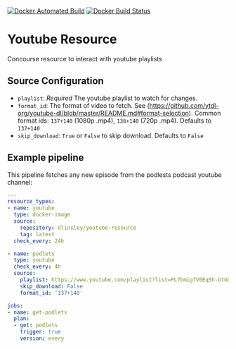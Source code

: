 [![Docker Automated Build](https://img.shields.io/docker/cloud/automated/dlinsley/youtube-resource.svg)](https://hub.docker.com/r/dlinsley/youtube-resource/)
[![Docker Build Status](https://img.shields.io/docker/cloud/build/dlinsley/youtube-resource.svg)](https://hub.docker.com/r/dlinsley/youtube-resource/)

# Youtube Resource

Concourse resource to interact with youtube playlists


## Source Configuration

* `playlist`: *Required* The youtube playlist to watch for changes.
* `format_id`: The format of video to fetch.  See (https://github.com/ytdl-org/youtube-dl/blob/master/README.md#format-selection).  Common format ids: `137+140` (1080p .mp4), `136+140` (720p .mp4). Defaults to `137+140`
* `skip_download`: `True` or `False` to skip download. Defaults to `False`


## Example pipeline

This pipeline fetches any new episode from the podlests podcast youtube channel:

```yaml
---
resource_types:
- name: youtube
  type: docker-image
  source:
    repository: dlinsley/youtube-resource
    tag: latest
  check_every: 24h

- name: podlets
  type: youtube
  check_every: 4h
  source:
    playlist: https://www.youtube.com/playlist?list=PL7bmigfV0EqSh-btGOy8BLG3lsF0ylfZ-
    skip_download: False
    format_id: '137+140'

jobs:
- name: get-podlets
  plan:
  - get: podlets
    trigger: true
    version: every
```
